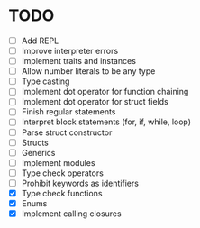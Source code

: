 # TODO

- [ ] Add REPL
- [ ] Improve interpreter errors
- [ ] Implement traits and instances
- [ ] Allow number literals to be any type
- [ ] Type casting
- [ ] Implement dot operator for function chaining
- [ ] Implement dot operator for struct fields
- [ ] Finish regular statements
- [ ] Interpret block statements (for, if, while, loop)
- [ ] Parse struct constructor
- [ ] Structs
- [ ] Generics
- [ ] Implement modules
- [ ] Type check operators
- [ ] Prohibit keywords as identifiers
- [x] Type check functions
- [x] Enums
- [x] Implement calling closures

